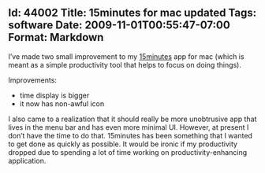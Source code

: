 Id: 44002
Title: 15minutes for mac updated
Tags: software
Date: 2009-11-01T00:55:47-07:00
Format: Markdown
--------------
I’ve made two small improvement to my [15minutes](/software/15minutes/)
app for mac (which is meant as a simple productivity tool that helps to
focus on doing things).

Improvements:

-   time display is bigger
-   it now has non-awful icon

I also came to a realization that it should really be more unobtrusive
app that lives in the menu bar and has even more minimal UI. However, at
present I don’t have the time to do that. 15minutes has been something
that I wanted to get done as quickly as possible. It would be ironic if
my productivity dropped due to spending a lot of time working on
productivity-enhancing application.
